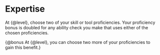 # Expertise
At {@level}, choose two of your skill or tool proficiencies.
Your proficiency bonus is doubled for any ability check you make that uses either of the chosen proficiencies.

{@bonus At {@level}, you can choose two more of your proficiencies to gain this benefit.}
